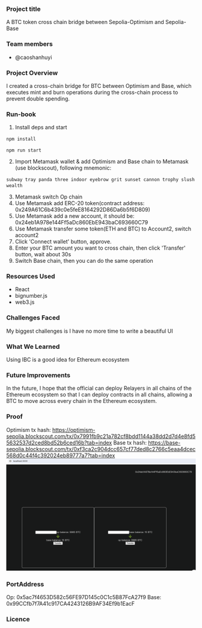 ### Project title
A BTC token cross chain bridge between Sepolia-Optimism and Sepolia-Base

### Team members
- @caoshanhuyi

### Project Overview
I created a cross-chain bridge for BTC between Optimism and Base, which executes mint and burn operations during the cross-chain process to prevent double spending.

### Run-book
1. Install deps and start
```
npm install
```
```
npm run start
```
2. Import Metamask wallet & add Optimism and Base chain to Metamask (use blockscout), following mnemonic:
```
subway tray panda three indoor eyebrow grit sunset cannon trophy slush wealth
```
3. Metamask switch Op chain
4. Use Metamask add ERC-20 token(contract address: 0x249A61C6b439c0e5feE8164292D86Da6b5f6D809)
5. Use Metamask add a new account, it should be: 0x24eb1A978e144Ff5aDc860EbE943baC693660C79
6. Use Metamask transfer some token(ETH and BTC) to Account2, switch account2
7. Click 'Connect wallet' button, approve.
8. Enter your BTC amount you want to cross chain, then click 'Transfer' button, wait about 30s
9. Switch Base chain, then you can do the same operation
### Resources Used
- React
- bignumber.js
- web3.js
### Challenges Faced
My biggest challenges is I have no more time to write a beautiful UI
### What We Learned
Using IBC is a good idea for Ethereum ecosystem
### Future Improvements
In the future, I hope that the official can deploy Relayers in all chains of the Ethereum ecosystem so that I can deploy contracts in all chains, allowing a BTC to move across every chain in the Ethereum ecosystem.

### Proof
Optimism tx hash: https://optimism-sepolia.blockscout.com/tx/0x7991fb9c21a782cf8bdd1144a38dd2d7d4e8fd55632537d2ced8bd52b6ced16b?tab=index
Base tx hash: https://base-sepolia.blockscout.com/tx/0xf3ca2c904dcc657cf77ded8c2766c5eaa4dcec568d0c44f4c392024eb89777a7?tab=index
![alt text](image.png)

### PortAddress
Op: 0x5ac7f4653D582c56FE97D145c0C1c5B87FcA27f9
Base: 0x99CCfb7f7A41c917CA4243126B9AF34Ef9b1EacF
 

### Licence


